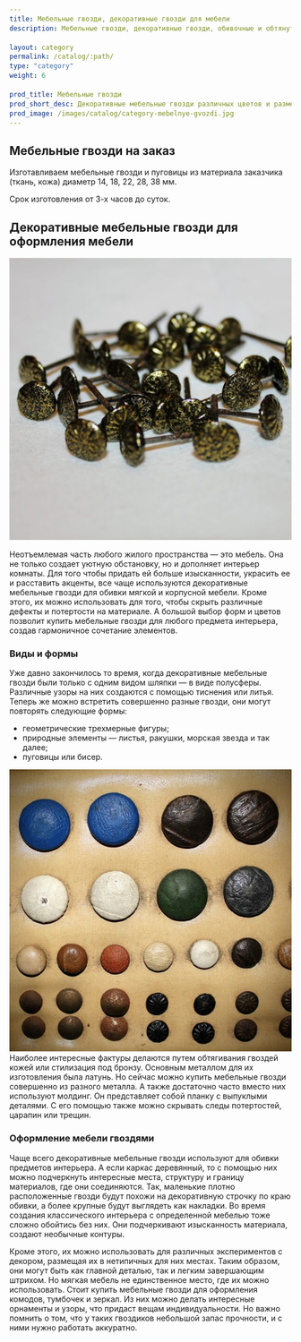 ```yaml
---
title: Мебельные гвозди, декоративные гвозди для мебели
description: Мебельные гвозди, декоративные гвозди, обивочные и обтянутые кожей купить с доставкой по Москве

layout: category
permalink: /catalog/:path/
type: "category"
weight: 6

prod_title: Мебельные гвозди
prod_short_desc: Декоративные мебельные гвозди различных цветов и размеров. Классические мебельные гвозди, крашенные, обтянутые кожей и другие. Мебельные молдинги.
prod_image: /images/catalog/category-mebelnye-gvozdi.jpg
---
```

## Мебельные гвозди на заказ

Изготавливаем мебельные гвозди и пуговицы из материала заказчика (ткань, кожа) диаметр 14, 18, 22, 28, 38&nbsp;мм.

Срок изготовления от 3-х часов до суток.

## Декоративные мебельные гвозди для оформления мебели
<img class="image right" src="/images/mebelnye-gvozdi-dekorativnye.jpg" alt="Декоративные мебельные гвозди купить в розницу"/>

Неотъемлемая часть любого жилого пространства — это мебель. Она не только создает уютную обстановку, но и дополняет интерьер комнаты. Для того чтобы придать ей больше изысканности, украсить ее и расставить акценты, все чаще используются декоративные мебельные гвозди для обивки мягкой и корпусной мебели. Кроме этого, их можно использовать для того, чтобы скрыть различные дефекты и потертости на материале. А большой выбор форм и цветов позволит купить мебельные гвозди для любого предмета интерьера, создав гармоничное сочетание элементов.

### Виды и формы

Уже давно закончилось то время, когда декоративные мебельные гвозди были только с одним видом шляпки — в виде полусферы. Различные узоры на них создаются с помощью тиснения или литья. Теперь же можно встретить совершенно разные гвозди, они могут повторять следующие формы:

- геометрические трехмерные фигуры;
- природные элементы — листья, ракушки, морская звезда и так далее;
- пуговицы или бисер.

<img class="image left" src="/images/gvozdi-kozhannye-dlya-mebeli.jpg" alt="Кожанные гвозди для мебели"/>
Наиболее интересные фактуры делаются путем обтягивания гвоздей кожей или стилизация под бронзу. Основным металлом для их изготовления была латунь. Но сейчас можно купить мебельные гвозди совершенно из разного металла. А также достаточно часто вместо них используют молдинг. Он представляет собой планку с выпуклыми деталями. С его помощью также можно скрывать следы потертостей, царапин или трещин.

### Оформление мебели гвоздями

Чаще всего декоративные мебельные гвозди используют для обивки предметов интерьера. А если каркас деревянный, то с помощью них можно подчеркнуть интересные места, структуру и границу материалов, где они соединяются. Так, маленькие плотно расположенные гвозди будут похожи на декоративную строчку по краю обивки, а более крупные будут выглядеть как накладки. Во время создания классического интерьера с определенной мебелью тоже сложно обойтись без них. Они подчеркивают изысканность материала, создают необычные контуры.

Кроме этого, их можно использовать для различных экспериментов с декором, размещая их в нетипичных для них местах. Таким образом, они могут быть как главной деталью, так и легким завершающим штрихом. Но мягкая мебель не единственное место, где их можно использовать. Стоит купить мебельные гвозди для оформления комодов, тумбочек и зеркал. Из них можно делать интересные орнаменты и узоры, что придаст вещам индивидуальности. Но важно помнить о том, что у таких гвоздиков небольшой запас прочности, и с ними нужно работать аккуратно.
